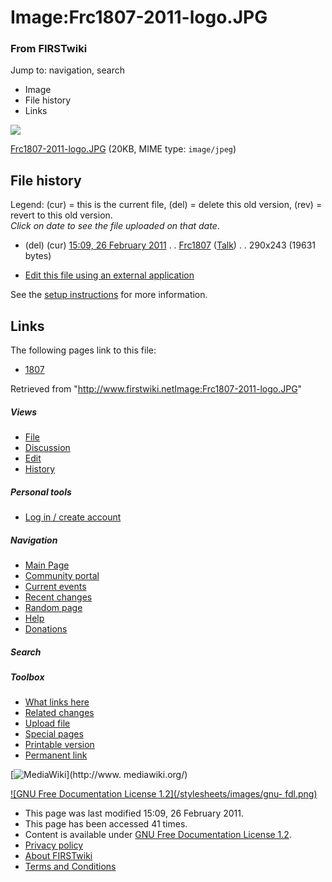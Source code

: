 

# Image:Frc1807-2011-logo.JPG

### From FIRSTwiki

Jump to: navigation, search

  * Image
  * File history
  * Links

![](/media/6/6e/Frc1807-2011-logo.JPG)

[Frc1807-2011-logo.JPG](/media/6/6e/Frc1807-2011-logo.JPG
"Frc1807-2011-logo.JPG" ) (20KB, MIME type: `image/jpeg`)

## File history

Legend: (cur) = this is the current file, (del) = delete this old version,
(rev) = revert to this old version.  
_Click on date to see the file uploaded on that date_.

  * (del) (cur) [15:09, 26 February 2011](/media/6/6e/Frc1807-2011-logo.JPG "/media/6/6e/Frc1807-2011-logo.JPG" ) . . [Frc1807](/index.php?title=User:Frc1807&action=edit "User:Frc1807" ) ([Talk](User_talk:Frc1807 "User talk:Frc1807" )) . . 290x243 (19631 bytes)
  

  * [Edit this file using an external application](/index.php?title=Image:Frc1807-2011-logo.JPG&action=edit&externaledit=true&mode=file "Image:Frc1807-2011-logo.JPG" )

See the [setup
instructions](http://meta.wikimedia.org/wiki/Help:External_editors
"http://meta.wikimedia.org/wiki/Help:External_editors" ) for more information.

## Links

The following pages link to this file:

  * [1807](1807 "1807" )

Retrieved from
"<http://www.firstwiki.netImage:Frc1807-2011-logo.JPG>"

##### Views

  * [File](Image:Frc1807-2011-logo.JPG)
  * [Discussion](/index.php?title=Image_talk:Frc1807-2011-logo.JPG&action=edit)
  * [Edit](/index.php?title=Image:Frc1807-2011-logo.JPG&action=edit)
  * [History](/index.php?title=Image:Frc1807-2011-logo.JPG&action=history)

##### Personal tools

  * [Log in / create account](/index.php?title=Special:Userlogin&returnto=Image:Frc1807-2011-logo.JPG)

[](Main_Page "Main Page" )

##### Navigation

  * [Main Page](Main_Page)
  * [Community portal](FIRSTwiki:Community_portal)
  * [Current events](Current_events)
  * [Recent changes](Special:Recentchanges)
  * [Random page](Special:Random)
  * [Help](FIRSTwiki:Help)
  * [Donations](FIRSTwiki:Site_support)

##### Search



##### Toolbox

  * [What links here](Special:Whatlinkshere/Image:Frc1807-2011-logo.JPG)
  * [Related changes](Special:Recentchangeslinked/Image:Frc1807-2011-logo.JPG)
  * [Upload file](Special:Upload)
  * [Special pages](Special:Specialpages)
  * [Printable version](/index.php?title=Image:Frc1807-2011-logo.JPG&printable=yes)
  * [Permanent link](/index.php?title=Image:Frc1807-2011-logo.JPG&oldid=78149)

[![MediaWiki](/skins/common/images/poweredby_mediawiki_88x31.png)](http://www.
mediawiki.org/)

[![GNU Free Documentation License 1.2](/stylesheets/images/gnu-
fdl.png)](http://www.gnu.org/copyleft/fdl.html)

  * This page was last modified 15:09, 26 February 2011.
  * This page has been accessed 41 times.
  * Content is available under [GNU Free Documentation License 1.2](http://www.gnu.org/copyleft/fdl.html "http://www.gnu.org/copyleft/fdl.html" ).
  * [Privacy policy](FIRSTwiki:Privacy_policy "FIRSTwiki:Privacy policy" )
  * [About FIRSTwiki](FIRSTwiki:About "FIRSTwiki:About" )
  * [Terms and Conditions](FIRSTwiki:Terms_and_conditions "FIRSTwiki:Terms and conditions" )

